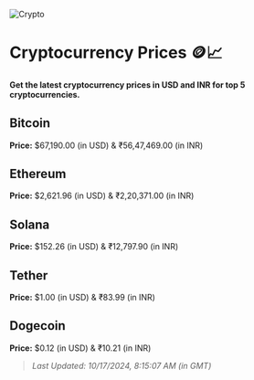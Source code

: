 
![Crypto](https://www.techguide.com.au/wp-content/uploads/2020/11/crypto3.jpeg)

# Cryptocurrency Prices 🪙📈

#### Get the latest cryptocurrency prices in USD and INR for top 5 cryptocurrencies.

## Bitcoin

**Price:** $67,190.00 (in USD) & ₹56,47,469.00 (in INR)

## Ethereum

**Price:** $2,621.96 (in USD) & ₹2,20,371.00 (in INR)

## Solana

**Price:** $152.26 (in USD) & ₹12,797.90 (in INR)

## Tether

**Price:** $1.00 (in USD) & ₹83.99 (in INR)

## Dogecoin

**Price:** $0.12 (in USD) & ₹10.21 (in INR)

> _Last Updated: 10/17/2024, 8:15:07 AM (in GMT)_
